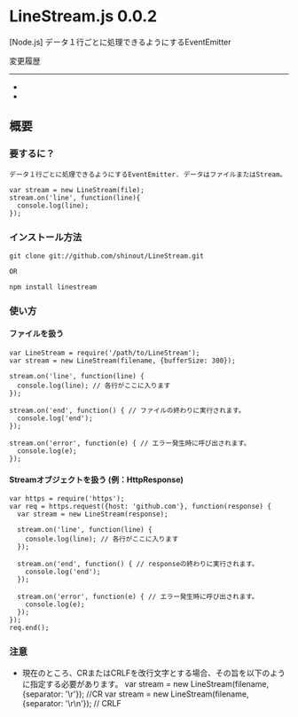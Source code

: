 LineStream.js 0.0.2
==========
[Node.js] データ１行ごとに処理できるようにするEventEmitter

変更履歴

----------------
* [0.0.1]: リリース
* [0.0.2]: npmに登録。

概要
----------------
### 要するに？ ###
    データ１行ごとに処理できるようにするEventEmitter. データはファイルまたはStream。
    
    var stream = new LineStream(file);
    stream.on('line', function(line){
      console.log(line);
    });


### インストール方法 ###
    git clone git://github.com/shinout/LineStream.git

    OR

    npm install linestream

### 使い方 ###
#### ファイルを扱う ####
    var LineStream = require('/path/to/LineStream');
    var stream = new LineStream(filename, {bufferSize: 300});

    stream.on('line', function(line) {
      console.log(line); // 各行がここに入ります
    });

    stream.on('end', function() { // ファイルの終わりに実行されます。
      console.log('end');
    });

    stream.on('error', function(e) { // エラー発生時に呼び出されます。
      console.log(e);
    });



#### Streamオブジェクトを扱う (例：HttpResponse) ####
    var https = require('https');
    var req = https.request({host: 'github.com'}, function(response) {
      var stream = new LineStream(response);

      stream.on('line', function(line) {
        console.log(line); // 各行がここに入ります
      });

      stream.on('end', function() { // responseの終わりに実行されます。
        console.log('end'); 
      });

      stream.on('error', function(e) { // エラー発生時に呼び出されます。
        console.log(e);
      });
    });
    req.end();


### 注意 ###
* 現在のところ、CRまたはCRLFを改行文字とする場合、その旨を以下のように指定する必要があります。
    var stream = new LineStream(filename, {separator: '\r'});   //CR
    var stream = new LineStream(filename, {separator: '\r\n'}); // CRLF